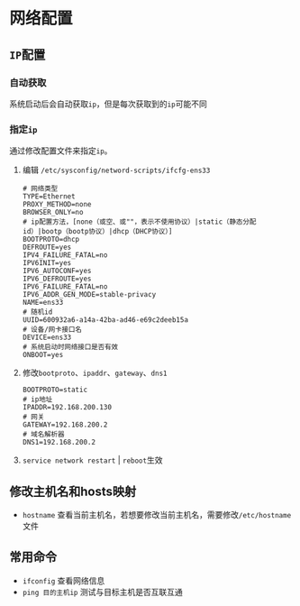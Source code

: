 # 网络配置

## `IP`配置

### 自动获取

系统启动后会自动获取`ip`，但是每次获取到的`ip`可能不同

### 指定`ip`

通过修改配置文件来指定`ip`。

1. 编辑 `/etc/sysconfig/netword-scripts/ifcfg-ens33`
   ```shell
   # 网络类型
   TYPE=Ethernet
   PROXY_METHOD=none
   BROWSER_ONLY=no
   # ip配置方法，[none（或空、或""，表示不使用协议）|static（静态分配id）|bootp（bootp协议）|dhcp（DHCP协议）]
   BOOTPROTO=dhcp
   DEFROUTE=yes
   IPV4_FAILURE_FATAL=no
   IPV6INIT=yes
   IPV6_AUTOCONF=yes
   IPV6_DEFROUTE=yes
   IPV6_FAILURE_FATAL=no
   IPV6_ADDR_GEN_MODE=stable-privacy
   NAME=ens33
   # 随机id
   UUID=600932a6-a14a-42ba-ad46-e69c2deeb15a
   # 设备/网卡接口名
   DEVICE=ens33
   # 系统启动时网络接口是否有效
   ONBOOT=yes
   ```

2. 修改`bootproto`、`ipaddr`、`gateway`、`dns1`
   ```shell
   BOOTPROTO=static
   # ip地址
   IPADDR=192.168.200.130
   # 网关
   GATEWAY=192.168.200.2
   # 域名解析器
   DNS1=192.168.200.2
   ```

3. `service network restart` | `reboot`生效

## 修改主机名和hosts映射

- `hostname`
  查看当前主机名，若想要修改当前主机名，需要修改`/etc/hostname`文件

## 常用命令

- `ifconfig`
  查看网络信息
- `ping 目的主机ip`
  测试与目标主机是否互联互通